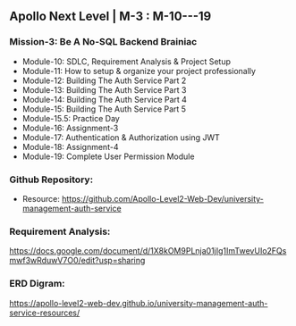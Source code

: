 ## Apollo Next Level | M-3 : M-10---19

### Mission-3: Be A No-SQL Backend Brainiac

- Module-10: SDLC, Requirement Analysis & Project Setup
- Module-11: How to setup & organize your project professionally
- Module-12: Building The Auth Service Part 2
- Module-13: Building The Auth Service Part 3
- Module-14: Building The Auth Service Part 4
- Module-15: Building The Auth Service Part 5
- Module-15.5: Practice Day
- Module-16: Assignment-3
- Module-17: Authentication & Authorization using JWT
- Module-18: Assignment-4
- Module-19: Complete User Permission Module

### Github Repository: 
- Resource: https://github.com/Apollo-Level2-Web-Dev/university-management-auth-service

### Requirement Analysis: 
https://docs.google.com/document/d/1X8kOM9PLnja01jIg1ImTwevUIo2FQsmwf3wRduwV7O0/edit?usp=sharing

### ERD Digram:
https://apollo-level2-web-dev.github.io/university-management-auth-service-resources/
